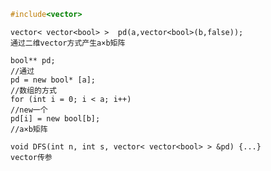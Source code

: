 ```cpp
#include<vector>
```
    vector< vector<bool> >  pd(a,vector<bool>(b,false));                    通过二维vector方式产生a×b矩阵
    
    bool** pd;                                                              //通过
	pd = new bool* [a];                                                     //数组的方式
	for (int i = 0; i < a; i++)                                             //new一个
	pd[i] = new bool[b];                                                    //a×b矩阵
    
    void DFS(int n, int s, vector< vector<bool> > &pd) {...}                vector传参              
